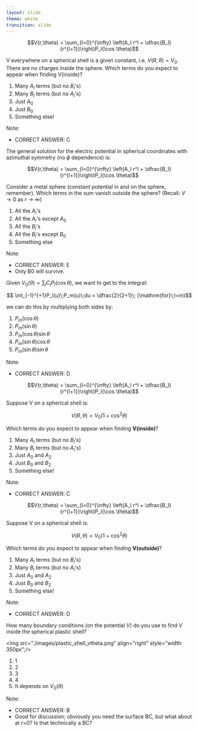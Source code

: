 ```yaml
---
layout: slide
theme: white
transition: slide
---
```


<section data-markdown>

$$V(r,\theta) = \sum_{l=0}^{\infty} \left(A_l r^l + \dfrac{B_l}{r^{l+1}}\right)P_l(\cos \theta)$$


V everywhere on a spherical shell is a given constant, i.e. $V(R,\theta) = V_0$. There are no charges inside the sphere. Which terms do you expect to appear when finding V(inside)?

1. Many $A_l$ terms (but no $B_l$'s)
2. Many $B_l$ terms (but no $A_l$'s)
3. Just $A_0$
4. Just $B_0$
5. Something else!

Note:
* CORRECT ANSWER: C

</section>

<section data-markdown>

The general solution for the electric potential in spherical coordinates with azimuthal symmetry (no $\phi$ dependence) is:

$$V(r,\theta) = \sum_{l=0}^{\infty} \left(A_l r^l + \dfrac{B_l}{r^{l+1}}\right)P_l(\cos \theta)$$

Consider a metal sphere (constant potential in and on the sphere, remember). Which terms in the sum vanish outside the sphere? (Recall: $V \rightarrow 0$ as $r \rightarrow \infty$)

1. All the $A_l$'s
2. All the $A_l$'s except $A_0$
3. All the $B_l$'s
4. All the $B_l$'s except $B_0$
5. Something else

Note:
* CORRECT ANSWER: E
* Only B0 will survive.

</section>

<section data-markdown>

Given $V_0(\theta) = \sum_l C_l P_l(\cos \theta)$, we want to get to the integral:

$$ \int_{-1}^{+1}P_l(u)\;P_m(u)\;du = \dfrac{2}{2+1}\; (\mathrm{for}\;l=m)$$

we can do this by multiplying both sides by:

1. $P_m(\cos \theta)$
2. $P_m(\sin \theta)$
3. $P_m(\cos \theta) \sin \theta$
4. $P_m(\sin \theta) \cos \theta$
5. $P_m(\sin \theta) \sin \theta$

Note:
* CORRECT ANSWER: D

</section>


<section data-markdown>

$$V(r,\theta) = \sum_{l=0}^{\infty} \left(A_l r^l + \dfrac{B_l}{r^{l+1}}\right)P_l(\cos \theta)$$

Suppose V on a spherical shell is:

$$V(R,\theta) = V_0 \left(1+\cos^2\theta\right)$$

Which terms do you expect to appear when finding **V(inside)**?
1. Many $A_l$ terms (but no $B_l$'s)
2. Many $B_l$ terms (but no $A_l$'s)
3. Just $A_0$ and $A_2$
4. Just $B_0$ and $B_2$
5. Something else!

Note:
* CORRECT ANSWER: C

</section>

<section data-markdown>

$$V(r,\theta) = \sum_{l=0}^{\infty} \left(A_l r^l + \dfrac{B_l}{r^{l+1}}\right)P_l(\cos \theta)$$

Suppose V on a spherical shell is:

$$V(R,\theta) = V_0 \left(1+\cos^2\theta\right)$$

Which terms do you expect to appear when finding **V(outside)**?
1. Many $A_l$ terms (but no $B_l$'s)
2. Many $B_l$ terms (but no $A_l$'s)
3. Just $A_0$ and $A_2$
4. Just $B_0$ and $B_2$
5. Something else!

Note:
* CORRECT ANSWER: D

</section>

<section data-markdown>

How many boundary conditions (on the potential $V$) do you use to find $V$ inside the spherical plastic shell?

<img src="./images/plastic_shell_vtheta.png" align="right" style="width: 350px";/>


1. 1
2. 2
3. 3
4. 4
5. It depends on $V_0(\theta)$

Note:
* CORRECT ANSWER: B
* Good for discussion; obviously you need the surface BC, but what about at r=0? Is that technically a BC?
</section>
